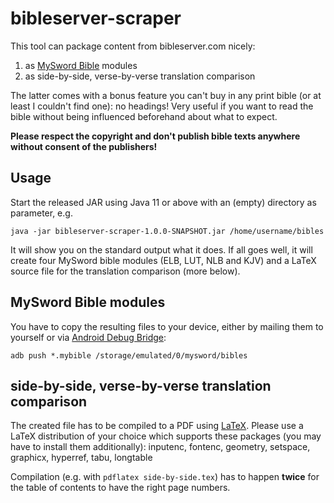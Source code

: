 # bibleserver-scraper

This tool can package content from bibleserver.com nicely:
1. as [MySword Bible](https://www.mysword.info) modules
2. as side-by-side, verse-by-verse translation comparison

The latter comes with a bonus feature you can't buy in any print bible (or at least I couldn't find one): no headings! Very useful if you want to read the bible without being influenced beforehand about what to expect.

**Please respect the copyright and don't publish bible texts anywhere without consent of the publishers!**

## Usage

Start the released JAR using Java 11 or above with an (empty) directory as parameter, e.g.

`java -jar bibleserver-scraper-1.0.0-SNAPSHOT.jar /home/username/bibles`

It will show you on the standard output what it does. If all goes well, it will create four MySword bible modules
(ELB, LUT, NLB and KJV) and a LaTeX source file for the translation comparison (more below).

## MySword Bible modules

You have to copy the resulting files to your device, either by mailing them to yourself or via [Android Debug Bridge](https://developer.android.com/studio/command-line/adb):

`adb push *.mybible /storage/emulated/0/mysword/bibles`

## side-by-side, verse-by-verse translation comparison

The created file has to be compiled to a PDF using [LaTeX](https://www.latex-project.org).
Please use a LaTeX distribution of your choice which supports these packages (you may have to install them additionally):
inputenc, fontenc, geometry, setspace, graphicx, hyperref, tabu, longtable

Compilation (e.g. with `pdflatex side-by-side.tex`) has to happen **twice** for the table of contents to have the right page numbers.
